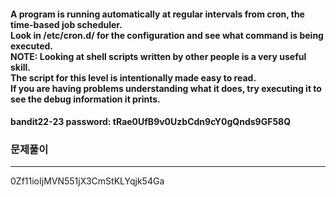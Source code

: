 #### A program is running automatically at regular intervals from cron, the time-based job scheduler. </br>Look in /etc/cron.d/ for the configuration and see what command is being executed. </br>NOTE: Looking at shell scripts written by other people is a very useful skill. </br>The script for this level is intentionally made easy to read. </br>If you are having problems understanding what it does, try executing it to see the debug information it prints.

#### bandit22-23 password: tRae0UfB9v0UzbCdn9cY0gQnds9GF58Q

### 문제풀이
---

0Zf11ioIjMVN551jX3CmStKLYqjk54Ga